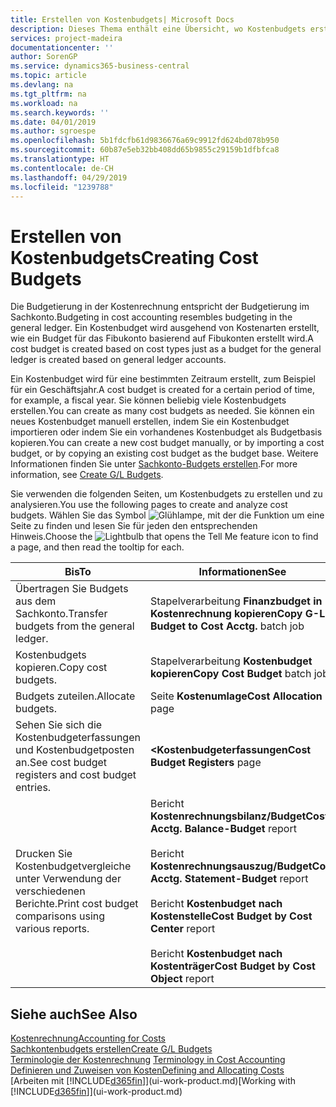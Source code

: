 ```yaml
---
title: Erstellen von Kostenbudgets| Microsoft Docs
description: Dieses Thema enthält eine Übersicht, wo Kostenbudgets erstellt und analysiert werden.
services: project-madeira
documentationcenter: ''
author: SorenGP
ms.service: dynamics365-business-central
ms.topic: article
ms.devlang: na
ms.tgt_pltfrm: na
ms.workload: na
ms.search.keywords: ''
ms.date: 04/01/2019
ms.author: sgroespe
ms.openlocfilehash: 5b1fdcfb61d9836676a69c9912fd624bd078b950
ms.sourcegitcommit: 60b87e5eb32bb408dd65b9855c29159b1dfbfca8
ms.translationtype: HT
ms.contentlocale: de-CH
ms.lasthandoff: 04/29/2019
ms.locfileid: "1239788"
---
```

# <a name="creating-cost-budgets"></a><span data-ttu-id="52b5a-103">Erstellen von Kostenbudgets</span><span class="sxs-lookup"><span data-stu-id="52b5a-103">Creating Cost Budgets</span></span>
<span data-ttu-id="52b5a-104">Die Budgetierung in der Kostenrechnung entspricht der Budgetierung im Sachkonto.</span><span class="sxs-lookup"><span data-stu-id="52b5a-104">Budgeting in cost accounting resembles budgeting in the general ledger.</span></span> <span data-ttu-id="52b5a-105">Ein Kostenbudget wird ausgehend von Kostenarten erstellt, wie ein Budget für das Fibukonto basierend auf Fibukonten erstellt wird.</span><span class="sxs-lookup"><span data-stu-id="52b5a-105">A cost budget is created based on cost types just as a budget for the general ledger is created based on general ledger accounts.</span></span>  

<span data-ttu-id="52b5a-106">Ein Kostenbudget wird für eine bestimmten Zeitraum erstellt, zum Beispiel für ein Geschäftsjahr.</span><span class="sxs-lookup"><span data-stu-id="52b5a-106">A cost budget is created for a certain period of time, for example, a fiscal year.</span></span> <span data-ttu-id="52b5a-107">Sie können beliebig viele Kostenbudgets erstellen.</span><span class="sxs-lookup"><span data-stu-id="52b5a-107">You can create as many cost budgets as needed.</span></span> <span data-ttu-id="52b5a-108">Sie können ein neues Kostenbudget manuell erstellen, indem Sie ein Kostenbudget importieren oder indem Sie ein vorhandenes Kostenbudget als Budgetbasis kopieren.</span><span class="sxs-lookup"><span data-stu-id="52b5a-108">You can create a new cost budget manually, or by importing a cost budget, or by copying an existing cost budget as the budget base.</span></span> <span data-ttu-id="52b5a-109">Weitere Informationen finden Sie unter [Sachkonto-Budgets erstellen](finance-how-create-budgets.md).</span><span class="sxs-lookup"><span data-stu-id="52b5a-109">For more information, see [Create G/L Budgets](finance-how-create-budgets.md).</span></span>

<span data-ttu-id="52b5a-110">Sie verwenden die folgenden Seiten, um Kostenbudgets zu erstellen und zu analysieren.</span><span class="sxs-lookup"><span data-stu-id="52b5a-110">You use the following pages to create and analyze cost budgets.</span></span> <span data-ttu-id="52b5a-111">Wählen Sie das Symbol ![Glühlampe, mit der die Funktion](media/ui-search/search_small.png "Wie möchten Sie weiter verfahren") um eine Seite zu finden und lesen Sie für jeden den entsprechenden Hinweis.</span><span class="sxs-lookup"><span data-stu-id="52b5a-111">Choose the ![Lightbulb that opens the Tell Me feature](media/ui-search/search_small.png "Tell me what you want to do") icon to find a page, and then read the tooltip for each.</span></span>

|<span data-ttu-id="52b5a-112">Bis</span><span class="sxs-lookup"><span data-stu-id="52b5a-112">To</span></span>|<span data-ttu-id="52b5a-113">Informationen</span><span class="sxs-lookup"><span data-stu-id="52b5a-113">See</span></span>|  
|--------|---------|  
|<span data-ttu-id="52b5a-114">Übertragen Sie Budgets aus dem Sachkonto.</span><span class="sxs-lookup"><span data-stu-id="52b5a-114">Transfer budgets from the general ledger.</span></span>|<span data-ttu-id="52b5a-115">Stapelverarbeitung **Finanzbudget in Kostenrechnung kopieren**</span><span class="sxs-lookup"><span data-stu-id="52b5a-115">**Copy G-L Budget to Cost Acctg.** batch job</span></span>|  
|<span data-ttu-id="52b5a-116">Kostenbudgets kopieren.</span><span class="sxs-lookup"><span data-stu-id="52b5a-116">Copy cost budgets.</span></span>|<span data-ttu-id="52b5a-117">Stapelverarbeitung **Kostenbudget kopieren**</span><span class="sxs-lookup"><span data-stu-id="52b5a-117">**Copy Cost Budget** batch job</span></span>|  
|<span data-ttu-id="52b5a-118">Budgets zuteilen.</span><span class="sxs-lookup"><span data-stu-id="52b5a-118">Allocate budgets.</span></span>|<span data-ttu-id="52b5a-119">Seite **Kostenumlage**</span><span class="sxs-lookup"><span data-stu-id="52b5a-119">**Cost Allocation** page</span></span>|  
|<span data-ttu-id="52b5a-120">Sehen Sie sich die Kostenbudgeterfassungen und Kostenbudgetposten an.</span><span class="sxs-lookup"><span data-stu-id="52b5a-120">See cost budget registers and cost budget entries.</span></span>|<span data-ttu-id="52b5a-121">**<Kostenbudgeterfassungen**</span><span class="sxs-lookup"><span data-stu-id="52b5a-121">**Cost Budget Registers** page</span></span>|  
|<span data-ttu-id="52b5a-122">Drucken Sie Kostenbudgetvergleiche unter Verwendung der verschiedenen Berichte.</span><span class="sxs-lookup"><span data-stu-id="52b5a-122">Print cost budget comparisons using various reports.</span></span>|<span data-ttu-id="52b5a-123">Bericht **Kostenrechnungsbilanz/Budget**</span><span class="sxs-lookup"><span data-stu-id="52b5a-123">**Cost Acctg. Balance-Budget** report</span></span><br /><br /> <span data-ttu-id="52b5a-124">Bericht **Kostenrechnungsauszug/Budget**</span><span class="sxs-lookup"><span data-stu-id="52b5a-124">**Cost Acctg. Statement-Budget** report</span></span><br /><br /> <span data-ttu-id="52b5a-125">Bericht **Kostenbudget nach Kostenstelle**</span><span class="sxs-lookup"><span data-stu-id="52b5a-125">**Cost Budget by Cost Center** report</span></span><br /><br /> <span data-ttu-id="52b5a-126">Bericht **Kostenbudget nach Kostenträger**</span><span class="sxs-lookup"><span data-stu-id="52b5a-126">**Cost Budget by Cost Object** report</span></span>|  

## <a name="see-also"></a><span data-ttu-id="52b5a-127">Siehe auch</span><span class="sxs-lookup"><span data-stu-id="52b5a-127">See Also</span></span>  
[<span data-ttu-id="52b5a-128">Kostenrechnung</span><span class="sxs-lookup"><span data-stu-id="52b5a-128">Accounting for Costs</span></span>](finance-manage-cost-accounting.md)  
[<span data-ttu-id="52b5a-129">Sachkontenbudgets erstellen</span><span class="sxs-lookup"><span data-stu-id="52b5a-129">Create G/L Budgets</span></span>](finance-how-create-budgets.md)  
<span data-ttu-id="52b5a-130">[Terminologie der Kostenrechnung](finance-terminology-in-cost-accounting.md) </span><span class="sxs-lookup"><span data-stu-id="52b5a-130">[Terminology in Cost Accounting](finance-terminology-in-cost-accounting.md) </span></span>  
[<span data-ttu-id="52b5a-131">Definieren und Zuweisen von Kosten</span><span class="sxs-lookup"><span data-stu-id="52b5a-131">Defining and Allocating Costs</span></span>](finance-define-and-allocate-costs.md)  
<span data-ttu-id="52b5a-132">[Arbeiten mit [!INCLUDE[d365fin](includes/d365fin_md.md)]](ui-work-product.md)</span><span class="sxs-lookup"><span data-stu-id="52b5a-132">[Working with [!INCLUDE[d365fin](includes/d365fin_md.md)]](ui-work-product.md)</span></span>
